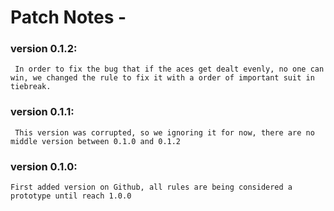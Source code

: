# Patch Notes - 

### version 0.1.2:
     In order to fix the bug that if the aces get dealt evenly, no one can win, we changed the rule to fix it with a order of important suit in tiebreak.
     
### version 0.1.1:
     This version was corrupted, so we ignoring it for now, there are no middle version between 0.1.0 and 0.1.2
### version 0.1.0:
    First added version on Github, all rules are being considered a prototype until reach 1.0.0
